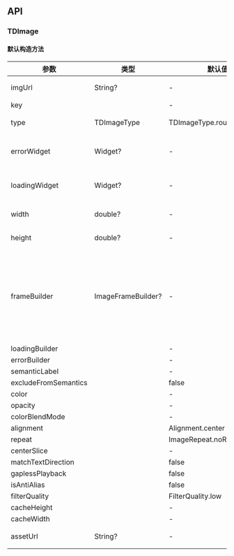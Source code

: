 ## API
### TDImage
#### 默认构造方法

| 参数 | 类型 | 默认值 | 说明 |
| --- | --- | --- | --- |
| imgUrl | String? | - | 图片地址 |
| key |  | - |  |
| type | TDImageType | TDImageType.roundedSquare | 图片类型 |
| errorWidget | Widget? | - | 失败自定义提示 |
| loadingWidget | Widget? | - | 加载自定义提示 |
| width | double? | - | 自定义宽 |
| height | double? | - | 自定义高 |
| frameBuilder | ImageFrameBuilder? | - | 以下系统Image属性，释义请参考系统[Image]中注释 |
| loadingBuilder |  | - |  |
| errorBuilder |  | - |  |
| semanticLabel |  | - |  |
| excludeFromSemantics |  | false |  |
| color |  | - |  |
| opacity |  | - |  |
| colorBlendMode |  | - |  |
| alignment |  | Alignment.center |  |
| repeat |  | ImageRepeat.noRepeat |  |
| centerSlice |  | - |  |
| matchTextDirection |  | false |  |
| gaplessPlayback |  | false |  |
| isAntiAlias |  | false |  |
| filterQuality |  | FilterQuality.low |  |
| cacheHeight |  | - |  |
| cacheWidth |  | - |  |
| assetUrl | String? | - | 本地素材地址 |
